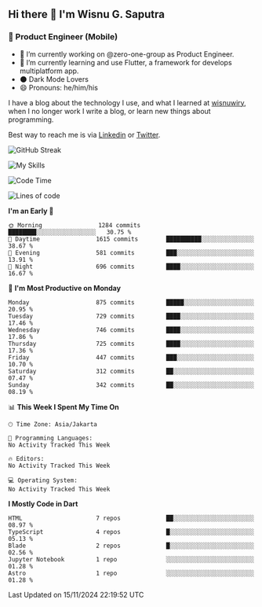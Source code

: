 ## Hi there 👋 I'm Wisnu G. Saputra

### :mobile_phone_off: Product Engineer (Mobile)

- 🔭 I’m currently working on @zero-one-group as Product Engineer.
- 🌱 I’m currently learning and use Flutter, a framework for develops multiplatform app.
- 🌑 Dark Mode Lovers
- 😄 Pronouns: he/him/his

I have a blog about the technology I use, and what I learned at [wisnuwiry](https://wisnuwiry.space/), when I no longer work I write a blog, or learn new things about programming.

Best way to reach me is via [Linkedin](https://www.linkedin.com/in/wisnu-saputra/) or [Twitter](https://twitter.com/wisnuwiry).

![GitHub Streak](https://streak-stats.demolab.com?user=wisnuwiry&theme=dark&hide_border=true)

![My Skills](https://skillicons.dev/icons?i=dart,flutter,kotlin,swift,go,js,css,neovim,git,linux&perline=5)

<!--START_SECTION:waka-->
![Code Time](http://img.shields.io/badge/Code%20Time-1%2C581%20hrs%2027%20mins-blue)

![Lines of code](https://img.shields.io/badge/From%20Hello%20World%20I%27ve%20Written-6.0%20million%20lines%20of%20code-blue)

**I'm an Early 🐤** 

```text
🌞 Morning                1284 commits        ████████░░░░░░░░░░░░░░░░░   30.75 % 
🌆 Daytime                1615 commits        ██████████░░░░░░░░░░░░░░░   38.67 % 
🌃 Evening                581 commits         ███░░░░░░░░░░░░░░░░░░░░░░   13.91 % 
🌙 Night                  696 commits         ████░░░░░░░░░░░░░░░░░░░░░   16.67 % 
```
📅 **I'm Most Productive on Monday** 

```text
Monday                   875 commits         █████░░░░░░░░░░░░░░░░░░░░   20.95 % 
Tuesday                  729 commits         ████░░░░░░░░░░░░░░░░░░░░░   17.46 % 
Wednesday                746 commits         ████░░░░░░░░░░░░░░░░░░░░░   17.86 % 
Thursday                 725 commits         ████░░░░░░░░░░░░░░░░░░░░░   17.36 % 
Friday                   447 commits         ███░░░░░░░░░░░░░░░░░░░░░░   10.70 % 
Saturday                 312 commits         ██░░░░░░░░░░░░░░░░░░░░░░░   07.47 % 
Sunday                   342 commits         ██░░░░░░░░░░░░░░░░░░░░░░░   08.19 % 
```


📊 **This Week I Spent My Time On** 

```text
🕑︎ Time Zone: Asia/Jakarta

💬 Programming Languages: 
No Activity Tracked This Week

🔥 Editors: 
No Activity Tracked This Week

💻 Operating System: 
No Activity Tracked This Week
```

**I Mostly Code in Dart** 

```text
HTML                     7 repos             ██░░░░░░░░░░░░░░░░░░░░░░░   08.97 % 
TypeScript               4 repos             █░░░░░░░░░░░░░░░░░░░░░░░░   05.13 % 
Blade                    2 repos             █░░░░░░░░░░░░░░░░░░░░░░░░   02.56 % 
Jupyter Notebook         1 repo              ░░░░░░░░░░░░░░░░░░░░░░░░░   01.28 % 
Astro                    1 repo              ░░░░░░░░░░░░░░░░░░░░░░░░░   01.28 % 
```




 Last Updated on 15/11/2024 22:19:52 UTC
<!--END_SECTION:waka-->
